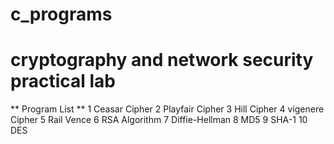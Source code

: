# c_programs
# cryptography  and  network security practical lab 
** Program List **
1 Ceasar Cipher
2 Playfair Cipher
3 Hill Cipher
4 vigenere Cipher
5 Rail Vence
6 RSA Algorithm
7 Diffie-Hellman
8 MD5
9 SHA-1
10 DES
